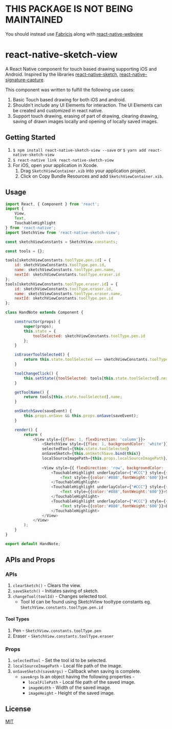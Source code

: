 # THIS PACKAGE IS NOT BEING MAINTAINED
You should instead use [Fabricjs](https://github.com/fabricjs/fabric.js) along with [react-native-webview](https://github.com/react-native-community/react-native-webview)

# react-native-sketch-view
A React Native component for touch based drawing supporting iOS and Android. Inspired by the libraries [react-native-sketch](https://github.com/jgrancher/react-native-sketch), [react-native-signature-capture](https://github.com/RepairShopr/react-native-signature-capture).

This component was written to fulfill the following use cases:
1. Basic Touch based drawing for both iOS and android.
2. Shouldn't include any UI Elements for interaction. The UI Elements can be created and customized in react native.
3. Support touch drawing, erasing of part of drawing, clearing drawing, saving of drawn images locally and opening of locally saved images.

## Getting Started

1. `$ npm install react-native-sketch-view --save` or `$ yarn add react-native-sketch-view`
2. `$ react-native link react-native-sketch-view`
3. For iOS, open your application in Xcode.
    1. Drag `SketchViewContainer.xib` into your application project.
    2. Click on Copy Bundle Resources and add `SketchViewContainer.xib`.

## Usage
```javascript
import React, { Component } from 'react';
import {
    View,
    Text,
    TouchableHighlight
} from 'react-native';
import SketchView from 'react-native-sketch-view';

const sketchViewConstants = SketchView.constants;

const tools = {};

tools[sketchViewConstants.toolType.pen.id] = {
    id: sketchViewConstants.toolType.pen.id,
    name: sketchViewConstants.toolType.pen.name,
    nextId: sketchViewConstants.toolType.eraser.id
};
tools[sketchViewConstants.toolType.eraser.id] = {
    id: sketchViewConstants.toolType.eraser.id,
    name: sketchViewConstants.toolType.eraser.name,
    nextId: sketchViewConstants.toolType.pen.id
};

class HandNote extends Component {

    constructor(props) {
        super(props);
        this.state = {
            toolSelected: sketchViewConstants.toolType.pen.id
        };
    }

    isEraserToolSelected() {
        return this.state.toolSelected === sketchViewConstants.toolType.eraser.id;
    }

    toolChangeClick() {
        this.setState({toolSelected: tools[this.state.toolSelected].nextId});
    }

    getToolName() {
        return tools[this.state.toolSelected].name;
    }

    onSketchSave(saveEvent) {
        this.props.onSave && this.props.onSave(saveEvent);
    }

    render() {
        return (
            <View style={{flex: 1, flexDirection: 'column'}}>
                <SketchView style={{flex: 1, backgroundColor: 'white'}} ref="sketchRef" 
                selectedTool={this.state.toolSelected} 
                onSaveSketch={this.onSketchSave.bind(this)}
                localSourceImagePath={this.props.localSourceImagePath}/>
				
                <View style={{ flexDirection: 'row', backgroundColor: '#EEE'}}>
                    <TouchableHighlight underlayColor={"#CCC"} style={{ flex: 1, alignItems: 'center', paddingVertical:20 }} onPress={() => { this.refs.sketchRef.clearSketch() }}>
                        <Text style={{color:'#888',fontWeight:'600'}}>CLEAR</Text>
                    </TouchableHighlight>
                    <TouchableHighlight underlayColor={"#CCC"} style={{ flex: 1, alignItems: 'center', paddingVertical:20, borderLeftWidth:1, borderRightWidth:1, borderColor:'#DDD' }} onPress={() => { this.refs.sketchRef.saveSketch() }}>
                        <Text style={{color:'#888',fontWeight:'600'}}>SAVE</Text>
                    </TouchableHighlight>
                    <TouchableHighlight underlayColor={"#CCC"} style={{ flex: 1, justifyContent:'center', alignItems: 'center', backgroundColor:this.isEraserToolSelected() ? "#CCC" : "rgba(0,0,0,0)" }} onPress={this.toolChangeClick.bind(this)}>
						<Text style={{color:'#888',fontWeight:'600'}}>ERASER</Text>
                    </TouchableHighlight>
                </View>
            </View>
        );
    }
}

export default HandNote;
```
## APIs and Props

### APIs
1. `clearSketch()` - Clears the view.
2. `saveSketch()` - Initiates saving of sketch.
3. `changeTool(toolId)` - Changes selected tool.
	* Tool Id can be found using SketchView tooltype constants eg. `SketchView.constants.toolType.pen.id`
#### Tool Types
1. Pen - `SketchView.constants.toolType.pen`
2. Eraser - `SketchView.constants.toolType.eraser`

### Props
1. `selectedTool` - Set the tool id to be selected.
2. `localSourceImagePath` - Local file path of the image.
3. `onSaveSketch(saveArgs)` - Callback when saving is complete.
	* `saveArgs` Is an object having the following properties -
		* `localFilePath` - Local file path of the saved image.
		* `imageWidth` - Width of the saved image.
		* `imageHeight` - Height of the saved image.

## License
[MIT](./LICENSE)

